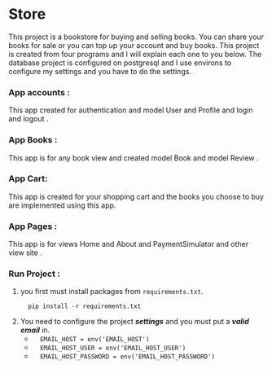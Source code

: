 # Store
This project is a bookstore for buying and selling books. You can share your books for sale or you can top up your account and buy books. This project is created from four programs and I will explain each one to you below. The database project is configured on postgresql and I use environs to configure my settings and you have to do the settings.

### App accounts :
This app created for authentication and model User and Profile and login and logout .

### App Books :
This app is for any book view and created model Book and model Review .

### App Cart:
This app is created for your shopping cart and the books you choose to buy are implemented using this app.

### App Pages :
This app is for views Home and About and PaymentSimulator and other view site .

### Run Project :
  1. you first must install packages from `requirements.txt`.
      ```
        pip install -r requirements.txt
      ```
2. You need to configure the project ***settings*** and you must put a ***valid email*** in.  
     - `   EMAIL_HOST = env('EMAIL_HOST') `
     - `   EMAIL_HOST_USER = env('EMAIL_HOST_USER') `
     - `   EMAIL_HOST_PASSWORD = env('EMAIL_HOST_PASSWORD') `
  
